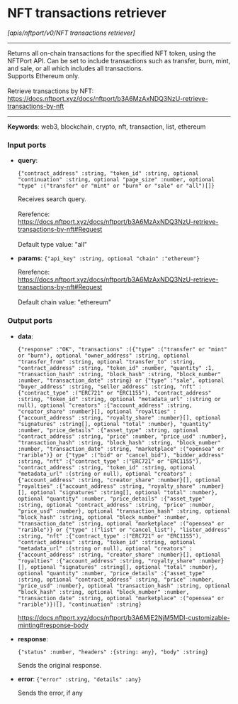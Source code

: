 # NFT transactions retriever

_[apis/nftport/v0/NFT transactions retriever]_

---

Returns all on-chain transactions for the specified NFT token, using the NFTPort API. Can be set to include transactions such as transfer, burn, mint, and sale, or all which includes all transactions. <br>
Supports Ethereum only.<br>
<br>
Retrieve transactions by NFT:<br>
https://docs.nftport.xyz/docs/nftport/b3A6MzAxNDQ3NzU-retrieve-transactions-by-nft<br>

---

__Keywords__: web3, blockchain, crypto, nft, transaction, list, ethereum

### Input ports

* __query__: 
    ```
    {"contract_address" :string, "token_id" :string, optional "continuation" :string, optional "page_size" :number, optional "type" :("transfer" or "mint" or "burn" or "sale" or "all")[]}
    ```

    Receives search query.<br>
    <br>
    Rerefence:<br>
    https://docs.nftport.xyz/docs/nftport/b3A6MzAxNDQ3NzU-retrieve-transactions-by-nft#Request<br>
    <br>
    Default type value: "all"<br>


* __params__: ` {"api_key" :string, optional "chain" :"ethereum"} `

    Rerefence:<br>
    https://docs.nftport.xyz/docs/nftport/b3A6MzAxNDQ3NzU-retrieve-transactions-by-nft#Request<br>
    <br>
    Default chain value: "ethereum"<br>

### Output ports

* __data__: 
    ```
    {"response" :"OK", "transactions" :({"type" :("transfer" or "mint" or "burn"), optional "owner_address" :string, optional "transfer_from" :string, optional "transfer_to" :string, "contract_address" :string, "token_id" :number, "quantity" :1, "transaction_hash" :string, "block_hash" :string, "block_number" :number, "transaction_date" :string} or {"type" :"sale", optional "buyer_address" :string, "seller_address" :string, "nft" :{"contract_type" :("ERC721" or "ERC1155"), "contract_address" :string, "token_id" :string, optional "metadata_url" :(string or null), optional "creators" :{"account_address" :string, "creator_share" :number}[], optional "royalties" :{"account_address" :string, "royalty_share" :number}[], optional "signatures" :string[], optional "total" :number}, "quantity" :number, "price_details" :{"asset_type" :string, optional "contract_address" :string, "price" :number, "price_usd" :number}, "transaction_hash" :string, "block_hash" :string, "block_number" :number, "transaction_date" :string, "marketplace" :("opensea" or "rarible")} or {"type" :("bid" or "cancel_bid"), "bidder_address" :string, "nft" :{"contract_type" :("ERC721" or "ERC1155"), "contract_address" :string, "token_id" :string, optional "metadata_url" :(string or null), optional "creators" :{"account_address" :string, "creator_share" :number}[], optional "royalties" :{"account_address" :string, "royalty_share" :number}[], optional "signatures" :string[], optional "total" :number}, optional "quantity" :number, "price_details" :{"asset_type" :string, optional "contract_address" :string, "price" :number, "price_usd" :number}, optional "transaction_hash" :string, optional "block_hash" :string, optional "block_number" :number, "transaction_date" :string, optional "marketplace" :("opensea" or "rarible")} or {"type" :("list" or "cancel_list"), "lister_address" :string, "nft" :{"contract_type" :("ERC721" or "ERC1155"), "contract_address" :string, "token_id" :string, optional "metadata_url" :(string or null), optional "creators" :{"account_address" :string, "creator_share" :number}[], optional "royalties" :{"account_address" :string, "royalty_share" :number}[], optional "signatures" :string[], optional "total" :number}, optional "quantity" :number, "price_details" :{"asset_type" :string, optional "contract_address" :string, "price" :number, "price_usd" :number}, optional "transaction_hash" :string, optional "block_hash" :string, optional "block_number" :number, "transaction_date" :string, optional "marketplace" :("opensea" or "rarible")})[], "continuation" :string}
    ```

    https://docs.nftport.xyz/docs/nftport/b3A6MjE2NjM5MDI-customizable-minting#response-body<br>


* __response__: 
    ```
    {"status" :number, "headers" :{string: any}, "body" :string}
    ```

    Sends the original response.<br>


* __error__: ` {"error" :string, "details" :any} `

    Sends the error, if any<br>

